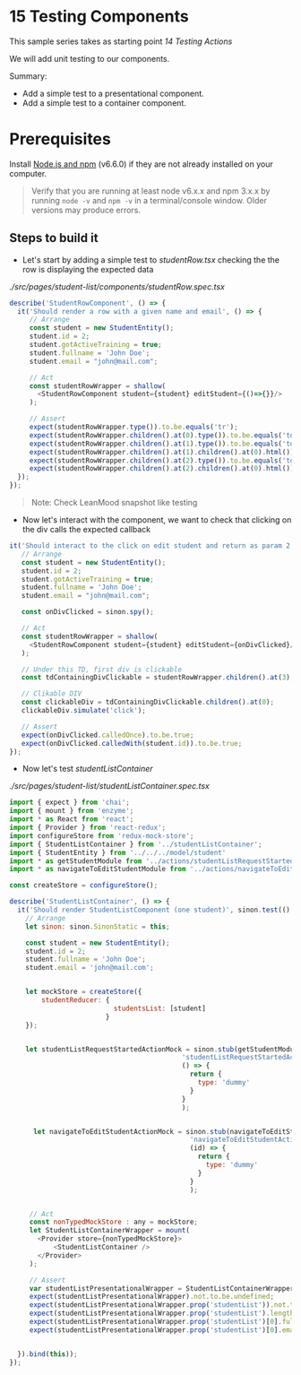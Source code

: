 # 15 Testing Components

This sample series takes as starting point _14 Testing Actions_

We will add unit testing to our components.

Summary:

- Add a simple test to a presentational component.
- Add a simple test to a container component.

# Prerequisites

Install [Node.js and npm](https://nodejs.org/en/) (v6.6.0) if they are not already installed on your computer.

> Verify that you are running at least node v6.x.x and npm 3.x.x by running `node -v` and `npm -v` in a terminal/console window. Older versions may produce errors.

## Steps to build it

-  Let's start by adding a simple test to _studentRow.tsx_ checking the the row is displaying the expected data

_./src/pages/student-list/components/studentRow.spec.tsx_

```javascript
describe('StudentRowComponent', () => {
  it('Should render a row with a given name and email', () => {
     // Arrange
     const student = new StudentEntity();
     student.id = 2;
     student.gotActiveTraining = true;
     student.fullname = 'John Doe';
     student.email = "john@mail.com";

     // Act
     const studentRowWrapper = shallow(
       <StudentRowComponent student={student} editStudent={()=>{}}/>
     );

     // Assert
     expect(studentRowWrapper.type()).to.be.equals('tr');
     expect(studentRowWrapper.children().at(0).type()).to.be.equals('td');
     expect(studentRowWrapper.children().at(1).type()).to.be.equals('td');
     expect(studentRowWrapper.children().at(1).children().at(0).html()).to.be.equals('<span>John Doe</span>');
     expect(studentRowWrapper.children().at(2).type()).to.be.equals('td');
     expect(studentRowWrapper.children().at(2).children().at(0).html()).to.be.equals('<span>john@mail.com</span>');
  });
});
```

> Note: Check LeanMood snapshot like testing

- Now let's interact with the component, we want to check that clicking on the div calls the expected callback

```javascript
it('Should interact to the click on edit student and return as param 2 student Id', () => {
   // Arrange
   const student = new StudentEntity();
   student.id = 2;
   student.gotActiveTraining = true;
   student.fullname = 'John Doe';
   student.email = "john@mail.com";

   const onDivClicked = sinon.spy();

   // Act
   const studentRowWrapper = shallow(
     <StudentRowComponent student={student} editStudent={onDivClicked}/>
   );

   // Under this TD, first div is clickable
   const tdContainingDivClickable = studentRowWrapper.children().at(3);

   // Clikable DIV
   const clickableDiv = tdContainingDivClickable.children().at(0);
   clickableDiv.simulate('click');

   // Assert
   expect(onDivClicked.calledOnce).to.be.true;
   expect(onDivClicked.calledWith(student.id)).to.be.true;
});
```

- Now let's test _studentListContainer_

_./src/pages/student-list/studentListContainer.spec.tsx_

```javascript
import { expect } from 'chai';
import { mount } from 'enzyme';
import * as React from 'react';
import { Provider } from 'react-redux';
import configureStore from 'redux-mock-store';
import { StudentListContainer } from '../studentListContainer';
import { StudentEntity } from '../../../model/student'
import * as getStudentModule from '../actions/studentListRequestStarted'
import * as navigateToEditStudentModule from '../actions/navigateToEditStudent'

const createStore = configureStore();

describe('StudentListContainer', () => {
  it('Should render StudentListComponent (one student)', sinon.test(() => {
    // Arrange
    let sinon: sinon.SinonStatic = this;

    const student = new StudentEntity();
    student.id = 2;
    student.fullname = 'John Doe';
    student.email = 'john@mail.com';


    let mockStore = createStore({
        studentReducer: {
                          studentsList: [student]
                        }
    });


    let studentListRequestStartedActionMock = sinon.stub(getStudentModule,
                                           'studentListRequestStartedAction',
                                           () => {
                                             return {
                                               type: 'dummy'
                                             }
                                           }
                                           );


      let navigateToEditStudentActionMock = sinon.stub(navigateToEditStudentModule,
                                             'navigateToEditStudentAction',
                                             (id) => {
                                               return {
                                                 type: 'dummy'
                                               }
                                             }
                                             );


     // Act
     const nonTypedMockStore : any = mockStore;
     let StudentListContainerWrapper = mount(
       <Provider store={nonTypedMockStore}>
           <StudentListContainer />
       </Provider>
     );

     // Assert
     var studentListPresentationalWrapper = StudentListContainerWrapper.find('StudentListComponent');
     expect(studentListPresentationalWrapper).not.to.be.undefined;
     expect(studentListPresentationalWrapper.prop('studentList')).not.to.be.undefined;
     expect(studentListPresentationalWrapper.prop('studentList').length).equals(1);
     expect(studentListPresentationalWrapper.prop('studentList')[0].fullname).equals(student.fullname );
     expect(studentListPresentationalWrapper.prop('studentList')[0].email).equals(student.email);


  }).bind(this));
});
```
